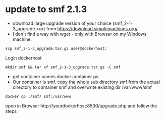 # update to smf 2.1.3
* download large upgrade version of your choice (smf_2-1-3_upgrade.xxx) from https://download.simplemachines.org/ 
* I don't find a way with wget - only with Browser on my Windows machine.
```
scp smf_2-1-3_upgrade.tar.gz user@dockerhost:
```
Login dockerhost
```
mkdir smf && tar xf smf_2-1-3_upgrade.tar.gz -C smf
```
* get container names docker container ps
* Our container is smf. copy the whole sub directory smf from the actual directory to container smf and overwrite existing dir /var/www/smf
```
docker cp ./smf/ smf:/var/www
```
open in Browser http://yourdockerhost:8500/upgrade.php and follow the steps
